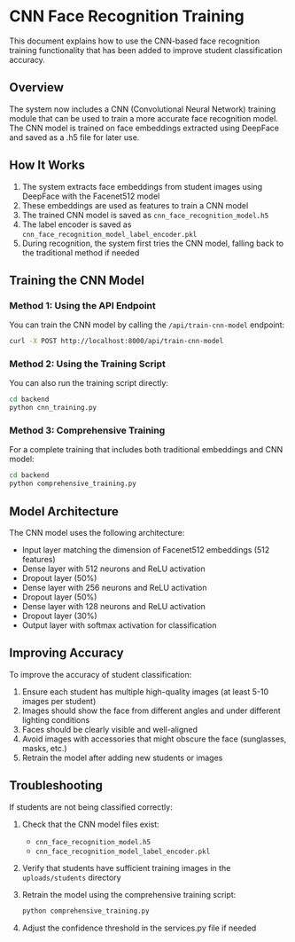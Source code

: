 # CNN Face Recognition Training

This document explains how to use the CNN-based face recognition training functionality that has been added to improve student classification accuracy.

## Overview

The system now includes a CNN (Convolutional Neural Network) training module that can be used to train a more accurate face recognition model. The CNN model is trained on face embeddings extracted using DeepFace and saved as a .h5 file for later use.

## How It Works

1. The system extracts face embeddings from student images using DeepFace with the Facenet512 model
2. These embeddings are used as features to train a CNN model
3. The trained CNN model is saved as `cnn_face_recognition_model.h5`
4. The label encoder is saved as `cnn_face_recognition_model_label_encoder.pkl`
5. During recognition, the system first tries the CNN model, falling back to the traditional method if needed

## Training the CNN Model

### Method 1: Using the API Endpoint

You can train the CNN model by calling the `/api/train-cnn-model` endpoint:

```bash
curl -X POST http://localhost:8000/api/train-cnn-model
```

### Method 2: Using the Training Script

You can also run the training script directly:

```bash
cd backend
python cnn_training.py
```

### Method 3: Comprehensive Training

For a complete training that includes both traditional embeddings and CNN model:

```bash
cd backend
python comprehensive_training.py
```

## Model Architecture

The CNN model uses the following architecture:
- Input layer matching the dimension of Facenet512 embeddings (512 features)
- Dense layer with 512 neurons and ReLU activation
- Dropout layer (50%)
- Dense layer with 256 neurons and ReLU activation
- Dropout layer (50%)
- Dense layer with 128 neurons and ReLU activation
- Dropout layer (30%)
- Output layer with softmax activation for classification

## Improving Accuracy

To improve the accuracy of student classification:

1. Ensure each student has multiple high-quality images (at least 5-10 images per student)
2. Images should show the face from different angles and under different lighting conditions
3. Faces should be clearly visible and well-aligned
4. Avoid images with accessories that might obscure the face (sunglasses, masks, etc.)
5. Retrain the model after adding new students or images

## Troubleshooting

If students are not being classified correctly:

1. Check that the CNN model files exist:
   - `cnn_face_recognition_model.h5`
   - `cnn_face_recognition_model_label_encoder.pkl`

2. Verify that students have sufficient training images in the `uploads/students` directory

3. Retrain the model using the comprehensive training script:
   ```bash
   python comprehensive_training.py
   ```

4. Adjust the confidence threshold in the services.py file if needed